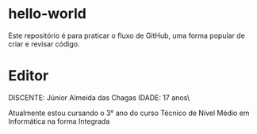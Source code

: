 # hello-world
Este repositório é para praticar o fluxo de GitHub, uma forma popular de criar e revisar código.

# Editor
DISCENTE: Júnior Almeida das Chagas
IDADE: 17 anos\

Atualmente estou cursando o 3° ano do curso Técnico de Nível Médio em Informática na forma Integrada
